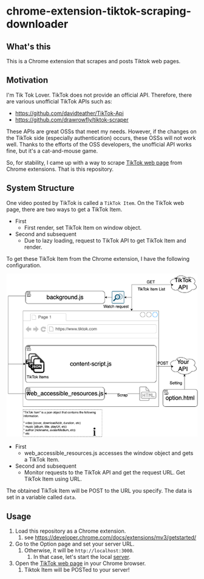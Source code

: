 # chrome-extension-tiktok-scraping-downloader

## What's this

This is a Chrome extension that scrapes and posts Tiktok web pages.

## Motivation

I'm Tik Tok Lover. TikTok does not provide an official API. Therefore, there are various unofficial TikTok APIs such as:

* https://github.com/davidteather/TikTok-Api
* https://github.com/drawrowfly/tiktok-scraper

These APIs are great OSSs that meet my needs. However, if the changes on the TikTok side (especially authentication) occurs, these OSSs will not work well. Thanks to the efforts of the OSS developers, the unofficial API works fine, but it's a cat-and-mouse game.

So, for stability, I came up with a way to scrape [TikTok web page](https://www.tiktok.com) from Chrome extensions. That is this repository.

## System Structure

One video posted by TikTok is called a `TikTok Item`.
On the TikTok web page, there are two ways to get a TikTok Item.

* First
    * First render, set TikTok Item on window object.
* Second and subsequent
    * Due to lazy loading, request to TikTok API to get TikTok Item and render.

To get these TikTok Item from the Chrome extension, I have the following configuration.

![overview](./overview.png)

* First
  * web_accessible_resources.js accesses the window object and gets a TikTok Item.
* Second and subsequent
  * Monitor requests to the TikTok API and get the request URL. Get TikTok Item using URL.

The obtained TikTok Item will be POST to the URL you specify. The data is set in a variable called `data`.

## Usage

1. Load this repository as a Chrome extension.
    1. see https://developer.chrome.com/docs/extensions/mv3/getstarted/
1. Go to the Option page and set your server URL.
    1. Otherwise, it will be `http://localhost:3000`.
        1. In that case, let's start the local [server](./server).
1. Open the [TikTok web page](https://www.tiktok.com) in your Chrome browser.
    1. Tiktok Item will be POSTed to your server!